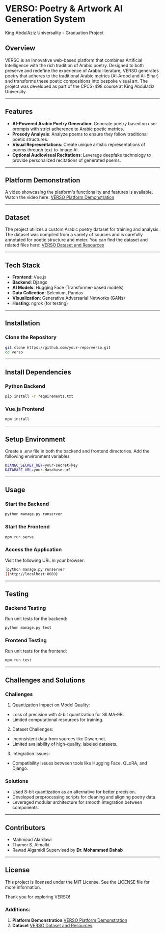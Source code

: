 # VERSO: Poetry & Artwork AI Generation System
 King AbdulAziz Universality - Graduation Project

## Overview
VERSO is an innovative web-based platform that combines Artificial Intelligence with the rich tradition of Arabic poetry. Designed to both preserve and redefine the experience of Arabic literature, VERSO generates poetry that adheres to the traditional Arabic metrics (Al-Arood and Al-Bihar) and transforms these poetic compositions into bespoke visual art. The project was developed as part of the CPCS-498 course at King Abdulaziz University.

---

## Features
- **AI-Powered Arabic Poetry Generation**: Generate poetry based on user prompts with strict adherence to Arabic poetic metrics.
- **Prosody Analysis**: Analyze poems to ensure they follow traditional poetic structures.
- **Visual Representations**: Create unique artistic representations of poems through text-to-image AI.
- **Optional Audiovisual Recitations**: Leverage deepfake technology to provide personalized recitations of generated poems.

---

## Platform Demonstration
A video showcasing the platform's functionality and features is available. Watch the video here:
[VERSO Platform Demonstration](https://drive.google.com/drive/folders/1inscodaQr3BnO2pMziO6ZPm79E7PBIMS?usp=sharing)

---

## Dataset
The project utilizes a custom Arabic poetry dataset for training and analysis. The dataset was compiled from a variety of sources and is carefully annotated for poetic structure and meter. You can find the dataset and related files here:
[VERSO Dataset and Resources](https://drive.google.com/drive/folders/1inscodaQr3BnO2pMziO6ZPm79E7PBIMS?usp=sharing)

---

## Tech Stack
- **Frontend**: Vue.js
- **Backend**: Django
- **AI Models**: Hugging Face (Transformer-based models)
- **Data Collection**: Selenium, Pandas
- **Visualization**: Generative Adversarial Networks (GANs)
- **Hosting**: ngrok (for testing)

---

## Installation

### Clone the Repository
```bash
git clone https://github.com/your-repo/verso.git
cd verso
```

---

## Install Dependencies

### Python Backend
```bash
pip install -r requirements.txt
```

### Vue.js Frontend
```bash
npm install
```

---

## Setup Environment
Create a .env file in both the backend and frontend directories.
Add the following environment variables
```bash
DJANGO_SECRET_KEY=your-secret-key
DATABASE_URL=your-database-url
```

---

## Usage

### Start the Backend
```bash
python manage.py runserver
```

### Start the Frontend
```bash
npm run serve
```

### Access the Application
Visit the following URL in your browser:
```bash
[python manage.py runserver
](http://localhost:8080)
```

---

## Testing

### Backend Testing
Run unit tests for the backend:
```bash
python manage.py test
```

### Frontend Testing
Run unit tests for the frontend:
```bash
npm run test
```

---

## Challenges and Solutions

### Challenges
1. Quantization Impact on Model Quality:
 - Loss of precision with 4-bit quantization for SILMA-9B.
 - Limited computational resources for training.

2. Dataset Challenges:
 - Inconsistent data from sources like Diwan.net.
 - Limited availability of high-quality, labeled datasets.
   
3. Integration Issues:
 - Compatibility issues between tools like Hugging Face, QLoRA, and Django.

### Solutions
- Used 8-bit quantization as an alternative for better precision.
- Developed preprocessing scripts for cleaning and aligning poetry data.
- Leveraged modular architecture for smooth integration between components.

---

## Contributors
- Mahmoud Alardawi
- Thamer S. Almalki
- Rawad Algamidi
Supervised by **Dr. Mohammed Dahab**

---

## License
This project is licensed under the MIT License. See the LICENSE file for more information.


Thank you for exploring VERSO!

### Additions:
1. **Platform Demonstration** [VERSO Platform Demonstration](https://drive.google.com/drive/folders/1inscodaQr3BnO2pMziO6ZPm79E7PBIMS?usp=sharing)
2. **Dataset** [VERSO Dataset and Resources](https://drive.google.com/drive/folders/1inscodaQr3BnO2pMziO6ZPm79E7PBIMS?usp=sharing)












